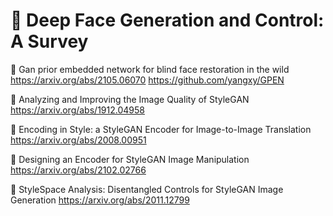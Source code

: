 # 📖 Deep Face Generation and Control: A Survey

📄 Gan prior embedded network for blind face restoration in the wild
https://arxiv.org/abs/2105.06070
https://github.com/yangxy/GPEN

📄 Analyzing and Improving the Image Quality of StyleGAN
https://arxiv.org/abs/1912.04958

📄 Encoding in Style: a StyleGAN Encoder for Image-to-Image Translation
https://arxiv.org/abs/2008.00951

📄 Designing an Encoder for StyleGAN Image Manipulation
https://arxiv.org/abs/2102.02766

📄 StyleSpace Analysis: Disentangled Controls for StyleGAN Image Generation
https://arxiv.org/abs/2011.12799
